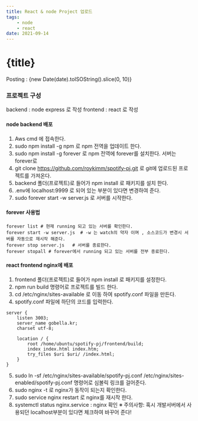 ```yaml
---
title: React & node Project 업로드
tags: 
    - node 
    - react
date: 2021-09-14
---
```

# {title}
Posting : {new Date(date).toISOString().slice(0, 10)}

<div class="markdown-body">

### 프로젝트 구성
backend : node express 로 작성
frontend : react 로 작성


#### node backend 배포
1. Aws cmd 에 접속한다.
2. sudo npm install -g npm  로 npm 전역을 업데이트 한다.
3. sudo npm install -g forever 로 npm 전역에 forever를 설치한다. 서버는 forever로 
4. git clone https://github.com/roykimm/spotify-pj.git 로 git에 업로드된 프로젝트를 가져온다.
5. backend 폴더(프로젝트)로 들어가 npm install 로 패키지를 설치 한다.
6. .env에 localhost:9999 로 되어 있는 부분이 있다면 변경하여 준다.
7. sudo forever start -w server.js 로 서버를 시작한다. 

#### forever 사용법
```
forever list # 현재 running 되고 있는 서버를 확인한다.
forever start -w server.js  # -w 는 watch의 약자 이며 , 소스코드가 변경시 서버를 자동으로 재시작 해준다.
forever stop server.js   # 서버를 종료한다.
forever stopall # forever에서 running 되고 있는 서버를 전부 종료한다.
```

#### react frontend nginx에 배포
1. frontend 폴더(프로젝트)로 들어가 npm install 로 패키지를 설정한다.
2. npm run build 명령어로 프로젝트를 빌드 한다.
3. cd /etc/nginx/sites-available 로 이동 하여 spotify.conf 파일을 만든다.
4. spotify.conf 파일에 하단의 코드를 입력한다.

```
server {
    listen 3003;
    server_name gobella.kr;
    charset utf-8;

    location / {
        root /home/ubuntu/spotify-pj/frontend/build;
        index index.html index.htm;
        try_files $uri $uri/ /index.html;
    }
}
```
5. sudo ln -sf /etc/nginx/sites-available/spotify-pj.conf /etc/nginx/sites-enabled/spotify-pj.conf 명령어로 심볼릭 링크를 걸어준다.
6. sudo nginx -t 로 nginx가 동작이 되는지 확인한다.
7. sudo service nginx restart 로 nginx를 재시작 한다.
8. systemctl status nginx.service : nginx 확인
※ 주의사항: 혹시 개발서버에서 사용되던 localhost부분이 있다면 체크하여 바꾸어 준다!


</div>

